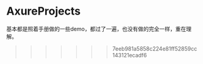 # AxureProjects
基本都是照着手册做的一些demo，都过了一遍，也没有做的完全一样，重在理解。
>>>>>>> 7eeb981a5858c224e81ff52859cc143121ecadf6
